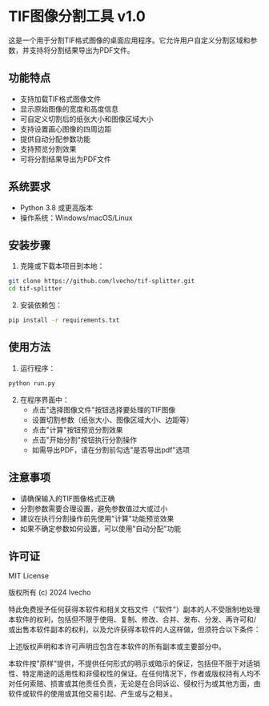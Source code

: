 # TIF图像分割工具 v1.0

这是一个用于分割TIF格式图像的桌面应用程序。它允许用户自定义分割区域和参数，并支持将分割结果导出为PDF文件。

## 功能特点

- 支持加载TIF格式图像文件
- 显示原始图像的宽度和高度信息
- 可自定义切割后的纸张大小和图像区域大小
- 支持设置画心图像的四周边距
- 提供自动分配参数功能
- 支持预览分割效果
- 可将分割结果导出为PDF文件

## 系统要求

- Python 3.8 或更高版本
- 操作系统：Windows/macOS/Linux

## 安装步骤

1. 克隆或下载本项目到本地：
```bash
git clone https://github.com/lvecho/tif-splitter.git
cd tif-splitter
```

2. 安装依赖包：
```bash
pip install -r requirements.txt
```

## 使用方法

1. 运行程序：
```bash
python run.py
```

2. 在程序界面中：
   - 点击"选择图像文件"按钮选择要处理的TIF图像
   - 设置切割参数（纸张大小、图像区域大小、边距等）
   - 点击"计算"按钮预览分割效果
   - 点击"开始分割"按钮执行分割操作
   - 如需导出PDF，请在分割前勾选"是否导出pdf"选项

## 注意事项

- 请确保输入的TIF图像格式正确
- 分割参数需要合理设置，避免参数值过大或过小
- 建议在执行分割操作前先使用"计算"功能预览效果
- 如果不确定参数如何设置，可以使用"自动分配"功能

## 许可证

MIT License

版权所有 (c) 2024 lvecho

特此免费授予任何获得本软件和相关文档文件（"软件"）副本的人不受限制地处理本软件的权利，包括但不限于使用、复制、修改、合并、发布、分发、再许可和/或出售本软件副本的权利，以及允许获得本软件的人这样做，但须符合以下条件：

上述版权声明和本许可声明应包含在本软件的所有副本或主要部分中。

本软件按"原样"提供，不提供任何形式的明示或暗示的保证，包括但不限于对适销性、特定用途的适用性和非侵权性的保证。在任何情况下，作者或版权持有人均不对任何索赔、损害或其他责任负责，无论是在合同诉讼、侵权行为或其他方面，由软件或软件的使用或其他交易引起、产生或与之相关。
